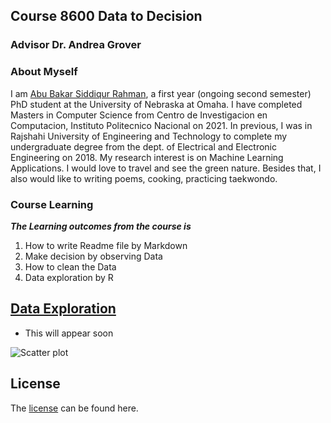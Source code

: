 ## Course 8600 Data to Decision
### Advisor Dr. Andrea Grover

### About Myself  

I am [Abu  Bakar Siddiqur Rahman](https://www.linkedin.com/in/abu-bakar-siddiqur-rahman-rocky-8a6787119/), a first year (ongoing second semester) PhD student at the University of Nebraska at Omaha. I have completed Masters in Computer Science from Centro de Investigacion en Computacion, Instituto Politecnico Nacional on 2021. In previous, I was in Rajshahi University of Engineering and Technology to complete my undergraduate degree from the dept. of Electrical and Electronic Engineering on 2018. My research interest is on Machine Learning Applications. I would love to travel and see the green nature. Besides that, I also would like to writing poems, cooking, practicing taekwondo.


### Course Learning        

**_The Learning outcomes from the course is_**

1. How to write Readme file by Markdown
2. Make decision by observing Data
3. How to clean the Data      
4. Data exploration by R


## [Data Exploration](https://github.com/121107/Data/blob/master/Data%20Exploration)
   * This will appear soon


   ![Scatter plot](https://drive.google.com/file/d/1Guzo85BhZ-QG3XqRtJvd2ZXpGElzm8Ue/view?usp=sharing)




## License
The [license](https://github.com/121107/Data/blob/master/License) can be found here.
